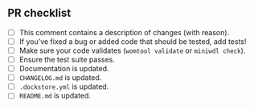 <!--
# pull request

Many thanks for contributing to the pipeline!

Please fill in the appropriate checklist below (delete whatever is not relevant).
These are the most common things requested on pull requests (PRs).

Remember that PRs should be made against the dev branch, unless you're preparing a pipeline release.
-->
<!-- markdownlint-disable ul-indent -->

## PR checklist

- [ ] This comment contains a description of changes (with reason).
- [ ] If you've fixed a bug or added code that should be tested, add tests!
- [ ] Make sure your code validates (`womtool validate` or `miniwdl check`).
- [ ] Ensure the test suite passes.
- [ ] Documentation is updated.
- [ ] `CHANGELOG.md` is updated.
- [ ] `.dockstore.yml` is updated.
- [ ] `README.md` is updated.
